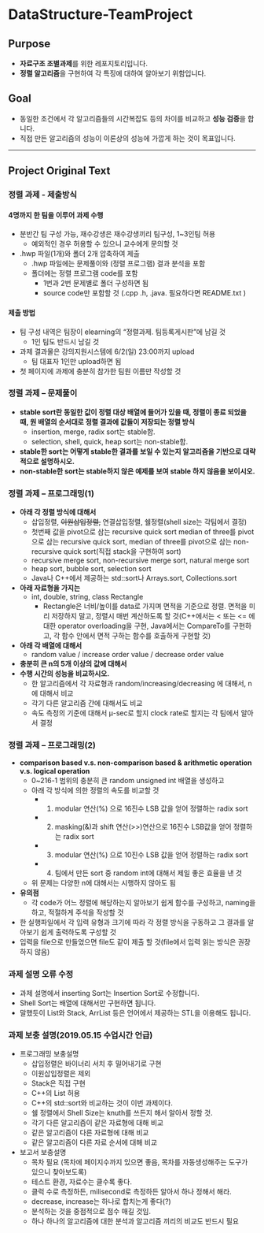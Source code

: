 # DataStructure-TeamProject

## Purpose
* **자료구조 조별과제**를 위한 레포지토리입니다.
* **정렬 알고리즘**을 구현하여 각 특징에 대하여 알아보기 위함입니다.

## Goal
* 동일한 조건에서 각 알고리즘들의 시간복잡도 등의 차이를 비교하고 **성능 검증**을 합니다.
* 직접 만든 알고리즘의 성능이 이론상의 성능에 가깝게 하는 것이 목표입니다.

------------------------------

## Project Original Text

### 정렬 과제 - 제출방식
#### 4명까지 한 팀을 이루어 과제 수행
* 분반간 팀 구성 가능, 재수강생은 재수강생끼리 팀구성, 1~3인팀 허용
  * 예외적인 경우 허용할 수 있으니 교수에게 문의할 것
* .hwp 파일(1개)와 폴더 2개 압축하여 제출
  * .hwp 파일에는 문제풀이와 (정렬 프로그램) 결과 분석을 포함
  * 폴더에는 정렬 프로그램 code를 포함
    * 1번과 2번 문제별로 폴더 구성하면 됨
    * source code만 포함할 것 (.cpp .h, .java. 필요하다면 README.txt )
   
#### 제출 방법
* 팀 구성 내역은 팀장이 elearning의 “정렬과제. 팀등록게시판”에 남길 것
  * 1인 팀도 반드시 남길 것
* 과제 결과물은 강의지원시스템에 6/2(일) 23:00까지 upload
  * 팀 대표자 1인만 upload하면 됨
 * 첫 페이지에 과제에 충분히 참가한 팀원 이름만 작성할 것
 
### 정렬 과제 – 문제풀이

* **stable sort란 동일한 값이 정렬 대상 배열에 들어가 있을 때, 정렬이 종료 되었을 때, 원 배열의 순서대로 정렬 결과에 값들이 저장되는 정렬 방식**
  * insertion, merge, radix sort는 stable함.
  * selection, shell, quick, heap sort는 non-stable함.
* **stable한 sort는 어떻게 stable한 결과를 보일 수 있는지 알고리즘을 기반으로 대략적으로 설명하시오.**
* **non-stable한 sort는 stable하지 않은 예제를 보여 stable 하지 않음을 보이시오.**

### 정렬 과제 – 프로그래밍(1)
* **아래 각 정렬 방식에 대해서**
  * 삽입정렬, ~~이원삽입정렬,~~ 연결삽입정렬, 쉘정렬(shell size는 각팀에서 결정)
  * 첫번째 값을 pivot으로 삼는 recursive quick sort
  median of three를 pivot으로 삼는 recursive quick sort,
  median of three를 pivot으로 삼는 non-recursive quick sort(직접 stack을 구현하여 sort)
  * recursive merge sort, non-recursive merge sort, natural merge sort
  * heap sort, bubble sort, selection sort
  * Java나 C++에서 제공하는 std::sort나 Arrays.sort, Collections.sort
* **아래 자료형을 가지는**
  * int, double, string, class Rectangle
    * Rectangle은 너비/높이를 data로 가지며 면적을 기준으로 정렬. 면적을 미리 저장하지 말고,
    정렬시 매번 계산하도록 할 것(C++에서는 < 또는 <= 에 대한 operator overloading을 구현,
    Java에서는 CompareTo를 구현하고, 각 함수 안에서 면적 구하는 함수를 호출하게 구현할 것)
* **아래 각 배열에 대해서**
  * random value / increase order value / decrease order value
* **충분히 큰 n의 5개 이상의 값에 대해서**
* **수행 시간의 성능을 비교하시오.**
  * 한 알고리즘에서 각 자료형과 random/increasing/decreasing 에 대해서, n에 대해서 비교
  * 각기 다른 알고리즘 간에 대해서도 비교
  * 속도 측정의 기준에 대해서 μ-sec로 할지 clock rate로 할지는 각 팀에서 알아서 결정
  
### 정렬 과제 – 프로그래밍(2)
* **comparison based v.s. non-comparison based & arithmetic operation v.s. logical operation**
  * 0~216-1 범위의 충분히 큰 random unsigned int 배열을 생성하고
  * 아래 각 방식에 의한 정렬의 속도를 비교할 것
    * 1) modular 연산(%) 으로 16진수 LSB 값을 얻어 정렬하는 radix sort
    * 2) masking(&)과 shift 연산(>>)연산으로 16진수 LSB값을 얻어 정렬하는 radix sort
    * 3) modular 연산(%) 으로 10진수 LSB 값을 얻어 정렬하는 radix sort
    * 4) 팀에서 만든 sort 중 random int에 대해서 제일 좋은 효율을 낸 것
  * 위 문제는 다양한 n에 대해서는 시행하지 않아도 됨
* **유의점**
  * 각 code가 어느 정렬에 해당하는지 알아보기 쉽게 함수를 구성하고, naming을 하고, 적절하게 주석을 작성할 것
* 한 실행파일에서 각 입력 유형과 크기에 따라 각 정렬 방식을 구동하고 그 결과를 알아보기 쉽게 출력하도록 구성할 것
* 입력을 file으로 만들었으면 file도 같이 제출 할 것(file에서 입력 읽는 방식은 권장하지 않음)

### 과제 설명 오류 수정
* 과제 설명에서 inserting Sort는 Insertion Sort로 수정합니다.
* Shell Sort는 배열에 대해서만 구현하면 됩니다.
* 말했듯이 List와 Stack, ArrList 등은 언어에서 제공하는 STL을 이용해도 됩니다.

### 과제 보충 설명(2019.05.15 수업시간 언급)
* 프로그래밍 보충설명
  * 삽입정렬은 바이너리 서치 후 밀어내기로 구현
  * 이원삽입정렬은 제외
  * Stack은 직접 구현
  * C++의 List 허용
  * C++의 std::sort와 비교하는 것이 이번 과제이다.
  * 쉘 정렬에서 Shell Size는 knuth를 쓰든지 해서 알아서 정할 것.
  * 각기 다른 알고리즘이 같은 자료형에 대해 비교
  * 같은 알고리즘이 다른 자료형에 대해 비교
  * 같은 알고리즘이 다른 자료 순서에 대해 비교
* 보고서 보충설명
  * 목차 필요 (목차에 페이지수까지 있으면 좋음, 목차를 자동생성해주는 도구가 있으니 찾아보도록)
  * 테스트 환경, 자료수는 클수록 좋다.
  * 클럭 수로 측정하든, milisecond로 측정하든 알아서 하나 정해서 해라.
  * decrease, increase는 하나로 합치는게 좋다(?)
  * 분석하는 것을 중점적으로 점수 매길 것임.
  * 하나 하나의 알고리즘에 대한 분석과 알고리즘 끼리의 비교도 반드시 필요
